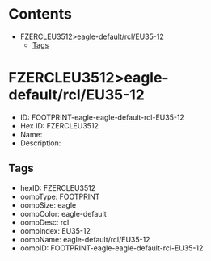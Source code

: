 



Contents
========

* [FZERCLEU3512>eagle-default/rcl/EU35-12](#fzercleu3512eagle-defaultrcleu35-12)
	* [Tags](#tags)

# FZERCLEU3512>eagle-default/rcl/EU35-12

- ID: FOOTPRINT-eagle-eagle-default-rcl-EU35-12
- Hex ID: FZERCLEU3512
- Name: 
- Description: 

## Tags

- hexID: FZERCLEU3512
- oompType: FOOTPRINT
- oompSize: eagle
- oompColor: eagle-default
- oompDesc: rcl
- oompIndex: EU35-12
- oompName: eagle-default/rcl/EU35-12
- oompID: FOOTPRINT-eagle-eagle-default-rcl-EU35-12
